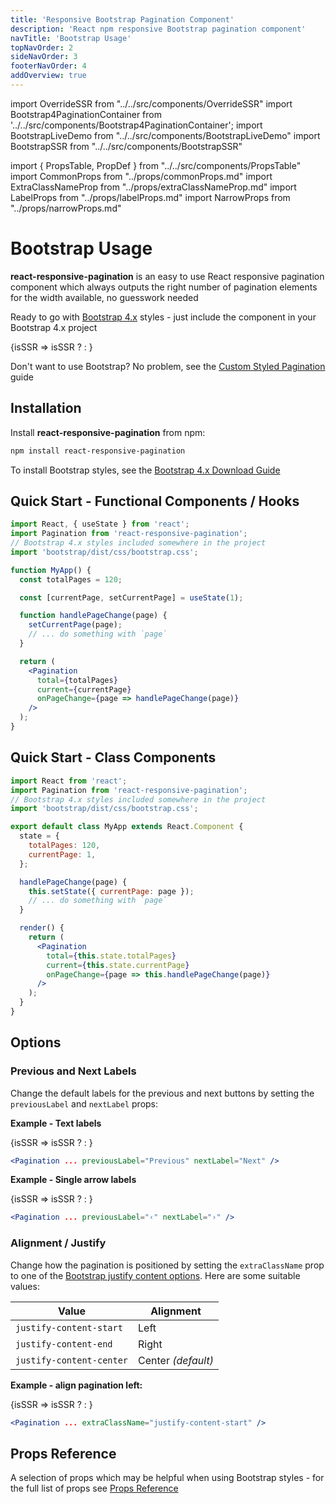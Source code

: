```yaml
---
title: 'Responsive Bootstrap Pagination Component'
description: 'React npm responsive Bootstrap pagination component'
navTitle: 'Bootstrap Usage'
topNavOrder: 2
sideNavOrder: 3
footerNavOrder: 4
addOverview: true
---
```


import OverrideSSR from "../../src/components/OverrideSSR"
import Bootstrap4PaginationContainer from '../../src/components/Bootstrap4PaginationContainer';
import BootstrapLiveDemo from "../../src/components/BootstrapLiveDemo"
import BootstrapSSR from "../../src/components/BootstrapSSR"

import { PropsTable, PropDef } from "../../src/components/PropsTable"
import CommonProps from "../props/commonProps.md"
import ExtraClassNameProp from "../props/extraClassNameProp.md"
import LabelProps from "../props/labelProps.md"
import NarrowProps from "../props/narrowProps.md"

# Bootstrap Usage

**react-responsive-pagination** is an easy to use React responsive pagination component which always outputs the right number of pagination elements for the width available, no guesswork needed

Ready to go with [Bootstrap 4.x](https://getbootstrap.com/docs/4.6/) styles - just include the component in your Bootstrap 4.x project

<Bootstrap4PaginationContainer>
<OverrideSSR>
{isSSR => isSSR ? <BootstrapSSR /> : <BootstrapLiveDemo />}
</OverrideSSR>
</Bootstrap4PaginationContainer>

Don't want to use Bootstrap? No problem, see the [Custom Styled Pagination](/custom-styled-pagination) guide

## Installation

Install **react-responsive-pagination** from npm:

```bash
npm install react-responsive-pagination
```

To install Bootstrap styles, see the [Bootstrap 4.x Download Guide](https://getbootstrap.com/docs/4.6/getting-started/download/)

## Quick Start - Functional Components / Hooks

```jsx
import React, { useState } from 'react';
import Pagination from 'react-responsive-pagination';
// Bootstrap 4.x styles included somewhere in the project
import 'bootstrap/dist/css/bootstrap.css';

function MyApp() {
  const totalPages = 120;

  const [currentPage, setCurrentPage] = useState(1);

  function handlePageChange(page) {
    setCurrentPage(page);
    // ... do something with `page`
  }

  return (
    <Pagination
      total={totalPages}
      current={currentPage}
      onPageChange={page => handlePageChange(page)}
    />
  );
}
```

## Quick Start - Class Components

```jsx previewSize=10
import React from 'react';
import Pagination from 'react-responsive-pagination';
// Bootstrap 4.x styles included somewhere in the project
import 'bootstrap/dist/css/bootstrap.css';

export default class MyApp extends React.Component {
  state = {
    totalPages: 120,
    currentPage: 1,
  };

  handlePageChange(page) {
    this.setState({ currentPage: page });
    // ... do something with `page`
  }

  render() {
    return (
      <Pagination
        total={this.state.totalPages}
        current={this.state.currentPage}
        onPageChange={page => this.handlePageChange(page)}
      />
    );
  }
}
```

## Options

### Previous and Next Labels

Change the default labels for the previous and next buttons by setting the `previousLabel` and `nextLabel` props:

**Example - Text labels**

<Bootstrap4PaginationContainer>
<OverrideSSR>
{isSSR => isSSR ? <BootstrapSSR /> : <BootstrapLiveDemo previousLabel="Previous" nextLabel="Next" />}
</OverrideSSR>
</Bootstrap4PaginationContainer>

```jsx
<Pagination ... previousLabel="Previous" nextLabel="Next" />
```

**Example - Single arrow labels**

<Bootstrap4PaginationContainer>
<OverrideSSR>
{isSSR => isSSR ? <BootstrapSSR /> : <BootstrapLiveDemo previousLabel="‹" nextLabel="›" />}
</OverrideSSR>
</Bootstrap4PaginationContainer>

```jsx
<Pagination ... previousLabel="‹" nextLabel="›" />
```

### Alignment / Justify

Change how the pagination is positioned by setting the `extraClassName` prop to one of the [Bootstrap justify content options](https://getbootstrap.com/docs/4.6/utilities/flex/#justify-content). Here are some suitable values:

| Value                    | Alignment          |
| ------------------------ | ------------------ |
| `justify-content-start`  | Left               |
| `justify-content-end`    | Right              |
| `justify-content-center` | Center _(default)_ |

**Example - align pagination left:**

<Bootstrap4PaginationContainer noBorder>
<OverrideSSR>
{isSSR => isSSR ? <BootstrapSSR /> : <BootstrapLiveDemo extraClassName="justify-content-start" />}
</OverrideSSR>
</Bootstrap4PaginationContainer>

```jsx
<Pagination ... extraClassName="justify-content-start" />
```

## Props Reference

A selection of props which may be helpful when using Bootstrap styles - for the full list of props see [Props Reference](/props)

<PropsTable>
<CommonProps />
<LabelProps />
<ExtraClassNameProp />
<NarrowProps />
</PropsTable>
